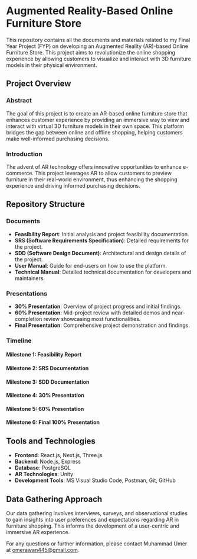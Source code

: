 # Augmented Reality-Based Online Furniture Store

This repository contains all the documents and materials related to my Final Year Project (FYP) on developing an Augmented Reality (AR)-based Online Furniture Store. This project aims to revolutionize the online shopping experience by allowing customers to visualize and interact with 3D furniture models in their physical environment.

## Project Overview

### Abstract
The goal of this project is to create an AR-based online furniture store that enhances customer experience by providing an immersive way to view and interact with virtual 3D furniture models in their own space. This platform bridges the gap between online and offline shopping, helping customers make well-informed purchasing decisions.

### Introduction
The advent of AR technology offers innovative opportunities to enhance e-commerce. This project leverages AR to allow customers to preview furniture in their real-world environment, thus enhancing the shopping experience and driving informed purchasing decisions.

## Repository Structure

### Documents
- **Feasibility Report**: Initial analysis and project feasibility documentation.
- **SRS (Software Requirements Specification)**: Detailed requirements for the project.
- **SDD (Software Design Document)**: Architectural and design details of the project.
- **User Manual**: Guide for end-users on how to use the platform.
- **Technical Manual**: Detailed technical documentation for developers and maintainers.

### Presentations
- **30% Presentation**: Overview of project progress and initial findings.
- **60% Presentation**: Mid-project review with detailed demos and near-completion review showcasing most functionalities.
- **Final Presentation**: Comprehensive project demonstration and findings.

### Timeline

#### Milestone 1: Feasibility Report

#### Milestone 2: SRS Documentation

#### Milestone 3: SDD Documentation

#### Milestone 4: 30% Presentation

#### Milestone 5: 60% Presentation

#### Milestone 6: Final 100% Presentation

## Tools and Technologies
- **Frontend**: React.js, Next.js, Three.js
- **Backend**: Node.js, Express
- **Database**: PostgreSQL
- **AR Technologies**: Unity
- **Development Tools**: MS Visual Studio Code, Postman, Git, GitHub

## Data Gathering Approach
Our data gathering involves interviews, surveys, and observational studies to gain insights into user preferences and expectations regarding AR in furniture shopping. This informs the development of a user-centric and immersive AR experience.

For any questions or further information, please contact Muhammad Umer at omerawan445@gmail.com.
